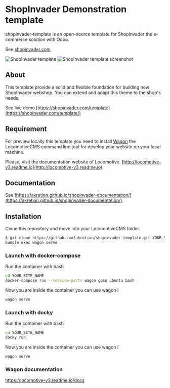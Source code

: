 # ShopInvader Demonstration template

shopinvader-template is an open-source template for ShopInvader the
e-commerce solution with Odoo.

See [shopinvader.com](https://shopinvader.com)

![ShopInvader template](https://imgur.com/7PiaRFZ)
![ShopInvader template screenshot](https://imgur.com/7PiaRFZ "shopinvader template screenshot")

## About
This template  provide a solid and flexible foundation for building new
ShopInvader webshop. You can extend and adapt this theme to the shop's needs.

See live demo [https://shopinvader.com/template](https://shopinvader.com/template/)

## Requirement

For preview locally this template you need to install
[Wagon](https://github.com/locomotivecms/wagon) the LocomotiveCMS command line
tool for develop your website on your local machine.

Please, visit the documentation website of Locomotive.
[http://locomotive-v3.readme.io](http://locomotive-v3.readme.io)

## Documentation

See [https://akretion.github.io/shopinvader-documentation/](https://akretion.github.io/shopinvader-documentation/).

## Installation

Clone this repository and move into your LocomotiveCMS folder.

```bash
$ git clone https://github.com/akretion/shopinvader-template.git YOUR_SITE_NAME
bundle exec wagon serve

```

### Launch with docker-compose

Run the container with bash

```bash
cd YOUR_SITE_NAME
docker-compose run --service-ports wagon gosu ubuntu bash
```

Now you are inside the container you can use wagon !

```bash
wagon serve
```

### Launch with docky

Run the container with bash

```bash
cd YOUR_SITE_NAME
docky run
```

Now you are inside the container you can use wagon !

```bash
wagon serve
```

### Wagon documentation

https://locomotive-v3.readme.io/docs

